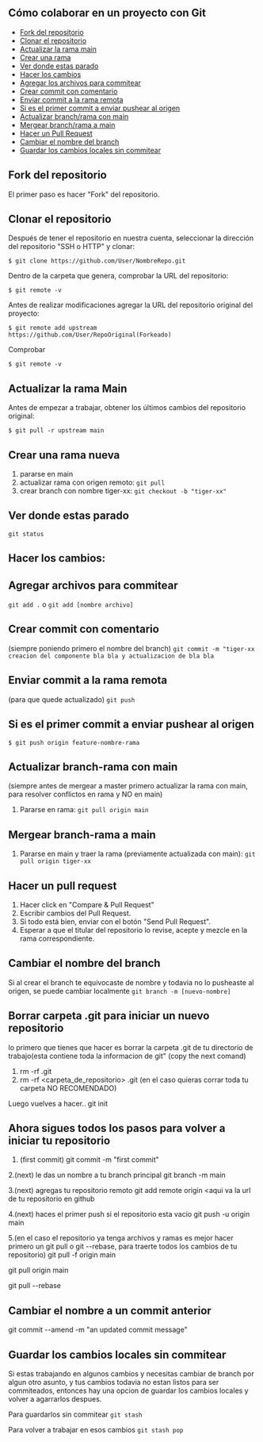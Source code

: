 ## Cómo colaborar en un proyecto con Git

*   [Fork del repositorio](#fork-del-repositorio)
*   [Clonar el repositorio](#clonar-el-repositorio)
*   [Actualizar la rama main](#actualizar-la-rama-main)
*   [Crear una rama](#crear-una-rama-nueva)
*   [Ver donde estas parado](#ver-donde-estas-parado)
*   [Hacer los cambios](#hacer-los-cambios)
*   [Agregar los archivos para commitear](#agregar-archivos-para-commitear)
*   [Crear commit con comentario](#crear-commit-con-comentario)
*   [Enviar commit a la rama remota](#enviar-commit-a-la-rama-remota)
*   [Si es el primer commit a enviar pushear al origen](#si-es-el-primer-commit-a-enviar-pushear-al-origen)
*   [Actualizar branch/rama con main](#actualizar-branch-rama-con-main)
*   [Mergear branch/rama a main](#mergear-branch-rama-a-main)
*   [Hacer un Pull Request](#hacer-un-pull-request)
*   [Cambiar el nombre del branch](#cambiar-nombre-al-branch)
*   [Guardar los cambios locales sin commitear](#guardar-cambios-locales-git-stash)

## Fork del repositorio

El primer paso es hacer "Fork" del repositorio.

## Clonar el repositorio

Después de tener el repositorio en nuestra cuenta, seleccionar la dirección del repositorio "SSH o HTTP" y clonar:

`$ git clone https://github.com/User/NombreRepo.git`

Dentro de la carpeta que genera, comprobar la URL del repositorio:

`$ git remote -v`

Antes de realizar modificaciones agregar la URL del repositorio original del proyecto:

`$ git remote add upstream https://github.com/User/RepoOriginal(Forkeado)`

Comprobar

`$ git remote -v`

## Actualizar la rama Main

Antes de empezar a trabajar, obtener los últimos cambios del repositorio original:

`$ git pull -r upstream main`


## Crear una rama nueva

1. pararse en main
2. actualizar rama con origen remoto: `git pull`
3. crear branch con nombre tiger-xx: `git checkout -b "tiger-xx"`

## Ver donde estas parado

`git status`

## Hacer los cambios:
## Agregar archivos para commitear

`git add .` o `git add [nombre archivo]`


## Crear commit con comentario
(siempre poniendo primero el nombre del branch)
`git commit -m "tiger-xx creacion del componente bla bla y actualizacion de bla bla`


## Enviar commit a la rama remota
(para que quede actualizado)
`git push`

## Si es el primer commit a enviar pushear al origen
`$ git push origin feature-nombre-rama`

## Actualizar branch-rama con main
(siempre antes de mergear a master primero actualizar la rama con main, para resolver conflictos en rama y NO en main)
1. Pararse en rama: `git pull origin main`


## Mergear branch-rama a main
1. Pararse en main y traer la rama (previamente actualizada con main): `git pull origin tiger-xx`


## Hacer un pull request

1. Hacer click en "Compare & Pull Request"
2. Escribir cambios del Pull Request.
3. Si todo está bien, enviar con el botón "Send Pull Request".
4. Esperar a que el titular del repositorio lo revise, acepte y mezcle en la rama correspondiente.


## Cambiar el nombre del branch
Si al crear el branch te equivocaste de nombre y todavia no lo pusheaste al origen, se puede cambiar localmente
`git branch -m [nuevo-nombre]`

## Borrar carpeta .git para iniciar un nuevo repositorio
lo primero que tienes que hacer es borrar la carpeta .git de tu directorio de trabajo(esta contiene toda la informacion de git"
(copy the next comand)

1. rm -rf .git
2. rm -rf <carpeta_de_repositorio> .git (en el caso quieras corrar toda tu carpeta NO RECOMENDADO)

Luego vuelves a hacer.. git init

## Ahora sigues todos los pasos para volver a iniciar tu repositorio
1. (first commit)
git commit -m "first commit"

2.(next) le das un nombre a tu branch principal
git branch -m main 

3.(next) agregas tu repositorio remoto
git add remote origin <aqui va la url de tu repositorio en github
                            
4.(next) haces el primer push si el repositorio esta vacio
git push -u origin main 
                            
5.(en el caso el repositorio ya tenga archivos y ramas es mejor hacer primero un git pull o git --rebase, para traerte todos los cambios de tu repositorio)
git pull -f origin main
                            
git pull origin main
                            
git pull --rebase                            
                            
## Cambiar el nombre a un commit anterior
git commit --amend -m "an updated commit message"                            

                          
## Guardar los cambios locales sin commitear
Si estas trabajando en algunos cambios y necesitas cambiar de branch por algun otro asunto, y tus cambios todavia no estan listos para ser commiteados, entonces hay una opcion de guardar los cambios locales y volver a agarrarlos despues.

Para guardarlos sin commitear
`git stash`

Para volver a trabajar en esos cambios 
`git stash pop`
